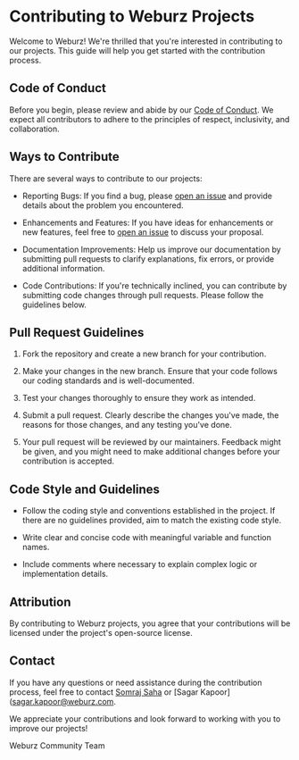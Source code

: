 # Contributing to Weburz Projects

Welcome to Weburz! We're thrilled that you're interested in contributing to our projects. This guide will help you get started with the contribution process.

## Code of Conduct

Before you begin, please review and abide by our [Code of Conduct](CODE_OF_CONDUCT.md). We expect all contributors to adhere to the principles of respect, inclusivity, and collaboration.

## Ways to Contribute

There are several ways to contribute to our projects:

- Reporting Bugs: If you find a bug, please [open an issue](link-to-issue-tracker) and provide details about the problem you encountered.

- Enhancements and Features: If you have ideas for enhancements or new features, feel free to [open an issue](link-to-issue-tracker) to discuss your proposal.

- Documentation Improvements: Help us improve our documentation by submitting pull requests to clarify explanations, fix errors, or provide additional information.

- Code Contributions: If you're technically inclined, you can contribute by submitting code changes through pull requests. Please follow the guidelines below.

## Pull Request Guidelines

1. Fork the repository and create a new branch for your contribution.

2. Make your changes in the new branch. Ensure that your code follows our coding standards and is well-documented.

3. Test your changes thoroughly to ensure they work as intended.

4. Submit a pull request. Clearly describe the changes you've made, the reasons for those changes, and any testing you've done.

5. Your pull request will be reviewed by our maintainers. Feedback might be given, and you might need to make additional changes before your contribution is accepted.

## Code Style and Guidelines

- Follow the coding style and conventions established in the project. If there are no guidelines provided, aim to match the existing code style.

- Write clear and concise code with meaningful variable and function names.

- Include comments where necessary to explain complex logic or implementation details.

## Attribution

By contributing to Weburz projects, you agree that your contributions will be licensed under the project's open-source license.

## Contact

If you have any questions or need assistance during the contribution process, feel free to contact [Somraj Saha](somraj.saha@weburz.com) or [Sagar Kapoor](sagar.kapoor@weburz.com.

We appreciate your contributions and look forward to working with you to improve our projects!

Weburz Community Team
